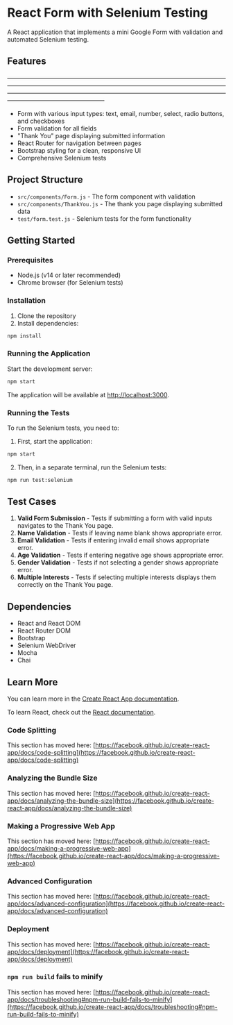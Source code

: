 # React Form with Selenium Testing

A React application that implements a mini Google Form with validation and automated Selenium testing.

## Features

————————————————————————————————————————————————————————————————————————————————————————————————————————————————————————————

- Form with various input types: text, email, number, select, radio buttons, and checkboxes
- Form validation for all fields
- "Thank You" page displaying submitted information
- React Router for navigation between pages
- Bootstrap styling for a clean, responsive UI
- Comprehensive Selenium tests

## Project Structure

- `src/components/Form.js` - The form component with validation
- `src/components/ThankYou.js` - The thank you page displaying submitted data
- `test/form.test.js` - Selenium tests for the form functionality

## Getting Started

### Prerequisites

- Node.js (v14 or later recommended)
- Chrome browser (for Selenium tests)

### Installation

1. Clone the repository
2. Install dependencies:
```bash
npm install
```

### Running the Application

Start the development server:
```bash
npm start
```

The application will be available at [http://localhost:3000](http://localhost:3000).

### Running the Tests

To run the Selenium tests, you need to:

1. First, start the application:
```bash
npm start
```

2. Then, in a separate terminal, run the Selenium tests:
```bash
npm run test:selenium
```

## Test Cases

1. **Valid Form Submission** - Tests if submitting a form with valid inputs navigates to the Thank You page.
2. **Name Validation** - Tests if leaving name blank shows appropriate error.
3. **Email Validation** - Tests if entering invalid email shows appropriate error.
4. **Age Validation** - Tests if entering negative age shows appropriate error.
5. **Gender Validation** - Tests if not selecting a gender shows appropriate error.
6. **Multiple Interests** - Tests if selecting multiple interests displays them correctly on the Thank You page.

## Dependencies

- React and React DOM
- React Router DOM
- Bootstrap
- Selenium WebDriver
- Mocha
- Chai

## Learn More

You can learn more in the [Create React App documentation](https://facebook.github.io/create-react-app/docs/getting-started).

To learn React, check out the [React documentation](https://reactjs.org/).

### Code Splitting

This section has moved here: [https://facebook.github.io/create-react-app/docs/code-splitting](https://facebook.github.io/create-react-app/docs/code-splitting)

### Analyzing the Bundle Size

This section has moved here: [https://facebook.github.io/create-react-app/docs/analyzing-the-bundle-size](https://facebook.github.io/create-react-app/docs/analyzing-the-bundle-size)

### Making a Progressive Web App

This section has moved here: [https://facebook.github.io/create-react-app/docs/making-a-progressive-web-app](https://facebook.github.io/create-react-app/docs/making-a-progressive-web-app)

### Advanced Configuration

This section has moved here: [https://facebook.github.io/create-react-app/docs/advanced-configuration](https://facebook.github.io/create-react-app/docs/advanced-configuration)

### Deployment

This section has moved here: [https://facebook.github.io/create-react-app/docs/deployment](https://facebook.github.io/create-react-app/docs/deployment)

### `npm run build` fails to minify

This section has moved here: [https://facebook.github.io/create-react-app/docs/troubleshooting#npm-run-build-fails-to-minify](https://facebook.github.io/create-react-app/docs/troubleshooting#npm-run-build-fails-to-minify)
